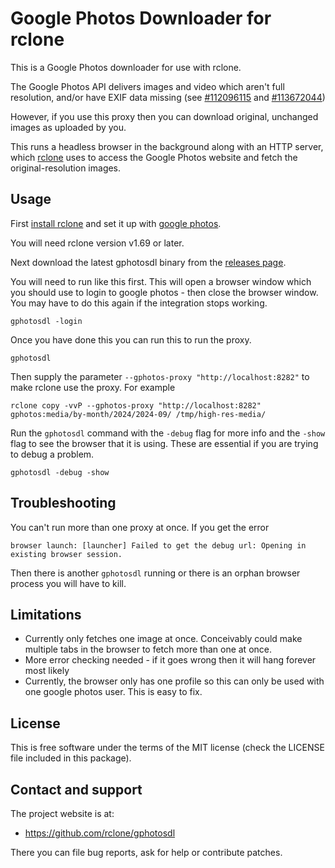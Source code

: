 # Google Photos Downloader for rclone

This is a Google Photos downloader for use with rclone.

The Google Photos API delivers images and video which aren't full resolution, and/or have EXIF data missing (see [#112096115](https://issuetracker.google.com/issues/112096115) and [#113672044](https://issuetracker.google.com/issues/113672044))

However, if you use this proxy then you can download original, unchanged images as uploaded by you.

This runs a headless browser in the background along with an HTTP server, which [rclone](https://rclone.org) uses to access the Google Photos website and fetch the original-resolution images.
## Usage

First [install rclone](https://rclone.org/install/) and set it up with [google photos](https://rclone.org/googlephotos/).

You will need rclone version v1.69 or later.

Next download the latest gphotosdl binary from the [releases page](https://github.com/rclone/gphotosdl/releases/latest).

You will need to run like this first. This will open a browser window which you should use to login to google photos - then close the browser window. You may have to do this again if the integration stops working.

    gphotosdl -login

Once you have done this you can run this to run the proxy.

    gphotosdl

Then supply the parameter `--gphotos-proxy "http://localhost:8282"` to make rclone use the proxy. For example

    rclone copy -vvP --gphotos-proxy "http://localhost:8282" gphotos:media/by-month/2024/2024-09/ /tmp/high-res-media/

Run the `gphotosdl` command with the `-debug` flag for more info and the `-show` flag to see the browser that it is using. These are essential if you are trying to debug a problem.

    gphotosdl -debug -show

## Troubleshooting

You can't run more than one proxy at once. If you get the error 

    browser launch: [launcher] Failed to get the debug url: Opening in existing browser session.

Then there is another `gphotosdl` running or there is an orphan browser process you will have to kill.

## Limitations

- Currently only fetches one image at once. Conceivably could make multiple tabs in the browser to fetch more than one at once.
- More error checking needed - if it goes wrong then it will hang forever most likely
- Currently, the browser only has one profile so this can only be used with one google photos user. This is easy to fix.

## License

This is free software under the terms of the MIT license (check the LICENSE file included in this package).

## Contact and support

The project website is at:

- https://github.com/rclone/gphotosdl

There you can file bug reports, ask for help or contribute patches.
